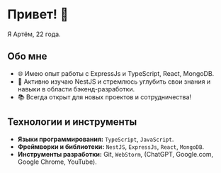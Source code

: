 # Привет! 👋

Я Артём, 22 года.

## Обо мне

- 🌐 Имею опыт работы с ExpressJs и TypeScript, React, MongoDB.
- 🚀 Активно изучаю NestJS и стремлюсь углубить свои знания и навыки в области бэкенд-разработки.
- 📚 Всегда открыт для новых проектов и сотрудничества!

## Технологии и инструменты

- **Языки программирования:** `TypeScript`, `JavaScript`.
- **Фреймворки и библиотеки:** `NestJS`, `ExpressJs`, `React`, `MongoDB`.
- **Инструменты разработки:** Git, `WebStorm`, (ChatGPT, Google.com, Google Chrome, YouTube).
